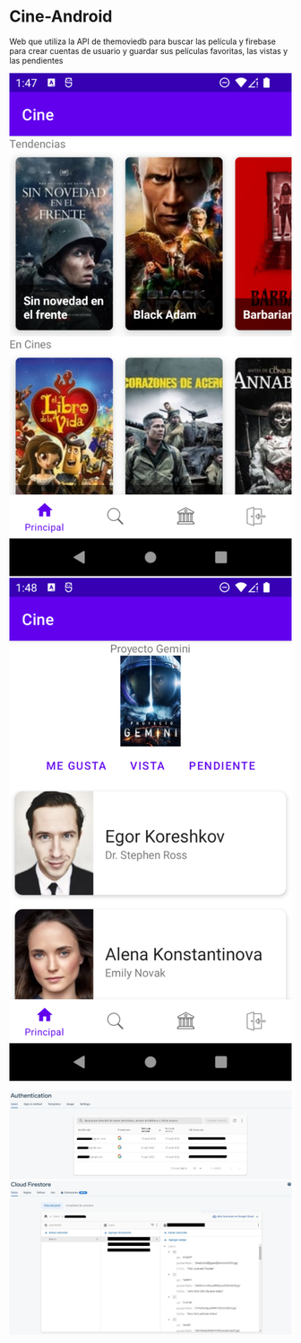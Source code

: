 # Cine-Android

Web que utiliza la API de themoviedb para buscar las película y firebase para crear cuentas de usuario y guardar sus películas favoritas, las vistas y las pendientes

![](https://raw.githubusercontent.com/MarcpTr/cine-android/main/principal.png)
![](https://raw.githubusercontent.com/MarcpTr/cine-android/main/cast.png)

![](https://raw.githubusercontent.com/MarcpTr/cine-android/main/auth.JPG)
![](https://raw.githubusercontent.com/MarcpTr/cine-android/main/firestore.JPG)
